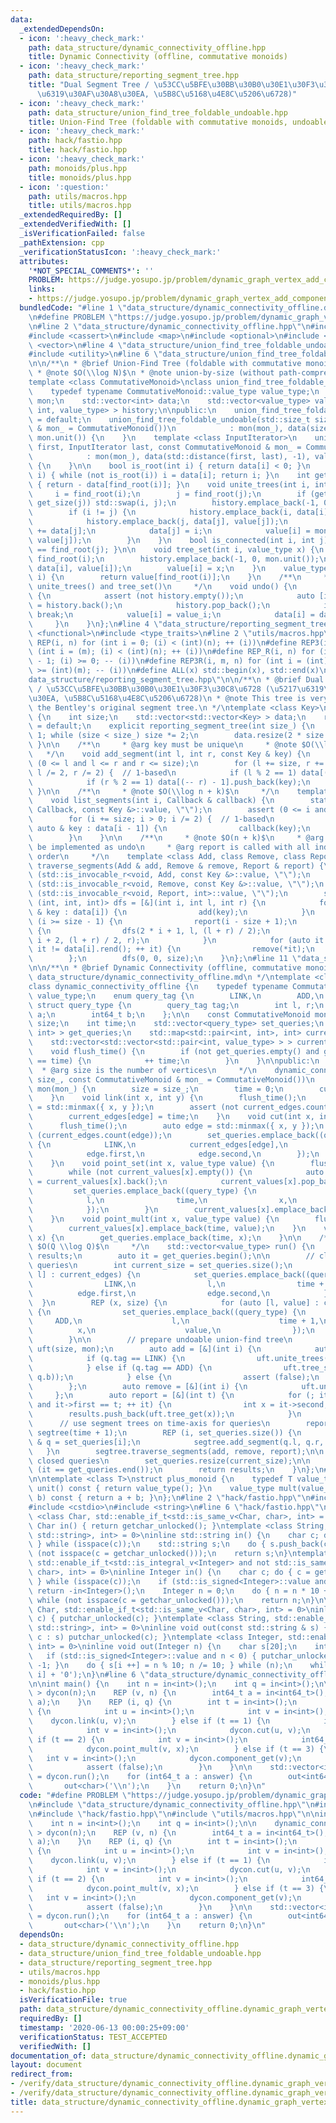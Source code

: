 ```yaml
---
data:
  _extendedDependsOn:
  - icon: ':heavy_check_mark:'
    path: data_structure/dynamic_connectivity_offline.hpp
    title: Dynamic Connectivity (offline, commutative monoids)
  - icon: ':heavy_check_mark:'
    path: data_structure/reporting_segment_tree.hpp
    title: "Dual Segment Tree / \u53CC\u5BFE\u30BB\u30B0\u30E1\u30F3\u30C8\u6728 (\u5217\
      \u6319\u30AF\u30A8\u30EA, \u5B8C\u5168\u4E8C\u5206\u6728)"
  - icon: ':heavy_check_mark:'
    path: data_structure/union_find_tree_foldable_undoable.hpp
    title: Union-Find Tree (foldable with commutative monoids, undoable)
  - icon: ':heavy_check_mark:'
    path: hack/fastio.hpp
    title: hack/fastio.hpp
  - icon: ':heavy_check_mark:'
    path: monoids/plus.hpp
    title: monoids/plus.hpp
  - icon: ':question:'
    path: utils/macros.hpp
    title: utils/macros.hpp
  _extendedRequiredBy: []
  _extendedVerifiedWith: []
  _isVerificationFailed: false
  _pathExtension: cpp
  _verificationStatusIcon: ':heavy_check_mark:'
  attributes:
    '*NOT_SPECIAL_COMMENTS*': ''
    PROBLEM: https://judge.yosupo.jp/problem/dynamic_graph_vertex_add_component_sum
    links:
    - https://judge.yosupo.jp/problem/dynamic_graph_vertex_add_component_sum
  bundledCode: "#line 1 \"data_structure/dynamic_connectivity_offline.dynamic_graph_vertex_add_component_sum.test.cpp\"\
    \n#define PROBLEM \"https://judge.yosupo.jp/problem/dynamic_graph_vertex_add_component_sum\"\
    \n#line 2 \"data_structure/dynamic_connectivity_offline.hpp\"\n#include <algorithm>\n\
    #include <cassert>\n#include <map>\n#include <optional>\n#include <tuple>\n#include\
    \ <vector>\n#line 4 \"data_structure/union_find_tree_foldable_undoable.hpp\"\n\
    #include <utility>\n#line 6 \"data_structure/union_find_tree_foldable_undoable.hpp\"\
    \n\n/**\n * @brief Union-Find Tree (foldable with commutative monoids, undoable)\n\
    \ * @note $O(\\log N)$\n * @note union-by-size (without path-compression)\n */\n\
    template <class CommutativeMonoid>\nclass union_find_tree_foldable_undoable {\n\
    \    typedef typename CommutativeMonoid::value_type value_type;\n    const CommutativeMonoid\
    \ mon;\n    std::vector<int> data;\n    std::vector<value_type> value;\n    std::vector<std::tuple<int,\
    \ int, value_type> > history;\n\npublic:\n    union_find_tree_foldable_undoable()\
    \ = default;\n    union_find_tree_foldable_undoable(std::size_t size, const CommutativeMonoid\
    \ & mon_ = CommutativeMonoid())\n            : mon(mon_), data(size, -1), value(size,\
    \ mon.unit()) {\n    }\n    template <class InputIterator>\n    union_find_tree_foldable_undoable(InputIterator\
    \ first, InputIterator last, const CommutativeMonoid & mon_ = CommutativeMonoid())\n\
    \            : mon(mon_), data(std::distance(first, last), -1), value(first, last)\
    \ {\n    }\n\n    bool is_root(int i) { return data[i] < 0; }\n    int find_root(int\
    \ i) { while (not is_root(i)) i = data[i]; return i; }\n    int get_size(int i)\
    \ { return - data[find_root(i)]; }\n    void unite_trees(int i, int j) {\n   \
    \     i = find_root(i);\n        j = find_root(j);\n        if (get_size(i) <\
    \ get_size(j)) std::swap(i, j);\n        history.emplace_back(-1, 0, mon.unit());\n\
    \        if (i != j) {\n            history.emplace_back(i, data[i], value[i]);\n\
    \            history.emplace_back(j, data[j], value[j]);\n            data[i]\
    \ += data[j];\n            data[j] = i;\n            value[i] = mon.mult(value[i],\
    \ value[j]);\n        }\n    }\n    bool is_connected(int i, int j) { return find_root(i)\
    \ == find_root(j); }\n\n    void tree_set(int i, value_type x) {\n        i =\
    \ find_root(i);\n        history.emplace_back(-1, 0, mon.unit());\n        history.emplace_back(i,\
    \ data[i], value[i]);\n        value[i] = x;\n    }\n    value_type tree_get(int\
    \ i) {\n        return value[find_root(i)];\n    }\n    /**\n     * @note for\
    \ unite_trees() and tree_set()\n     */\n    void undo() {\n        while (true)\
    \ {\n            assert (not history.empty());\n            auto [i, data_i, value_i]\
    \ = history.back();\n            history.pop_back();\n            if (i == -1)\
    \ break;\n            value[i] = value_i;\n            data[i] = data_i;\n   \
    \     }\n    }\n};\n#line 4 \"data_structure/reporting_segment_tree.hpp\"\n#include\
    \ <functional>\n#include <type_traits>\n#line 2 \"utils/macros.hpp\"\n#define\
    \ REP(i, n) for (int i = 0; (i) < (int)(n); ++ (i))\n#define REP3(i, m, n) for\
    \ (int i = (m); (i) < (int)(n); ++ (i))\n#define REP_R(i, n) for (int i = (int)(n)\
    \ - 1; (i) >= 0; -- (i))\n#define REP3R(i, m, n) for (int i = (int)(n) - 1; (i)\
    \ >= (int)(m); -- (i))\n#define ALL(x) std::begin(x), std::end(x)\n#line 8 \"\
    data_structure/reporting_segment_tree.hpp\"\n\n/**\n * @brief Dual Segment Tree\
    \ / \u53CC\u5BFE\u30BB\u30B0\u30E1\u30F3\u30C8\u6728 (\u5217\u6319\u30AF\u30A8\
    \u30EA, \u5B8C\u5168\u4E8C\u5206\u6728)\n * @note This tree is very similar to\
    \ the Bentley's original segment tree.\n */\ntemplate <class Key>\nstruct reporting_segment_tree\
    \ {\n    int size;\n    std::vector<std::vector<Key> > data;\n    reporting_segment_tree()\
    \ = default;\n    explicit reporting_segment_tree(int size_) {\n        size =\
    \ 1; while (size < size_) size *= 2;\n        data.resize(2 * size - 1);\n   \
    \ }\n\n    /**\n     * @arg key must be unique\n     * @note $O(\\log n)$\n  \
    \   */\n    void add_segment(int l, int r, const Key & key) {\n        assert\
    \ (0 <= l and l <= r and r <= size);\n        for (l += size, r += size; l < r;\
    \ l /= 2, r /= 2) {  // 1-based\n            if (l % 2 == 1) data[(l ++) - 1].push_back(key);\n\
    \            if (r % 2 == 1) data[(-- r) - 1].push_back(key);\n        }\n   \
    \ }\n\n    /**\n     * @note $O(\\log n + k)$\n     */\n    template <class Callback>\n\
    \    void list_segments(int i, Callback & callback) {\n        static_assert (std::is_invocable_r<void,\
    \ Callback, const Key &>::value, \"\");\n        assert (0 <= i and i < size);\n\
    \        for (i += size; i > 0; i /= 2) {  // 1-based\n            for (const\
    \ auto & key : data[i - 1]) {\n                callback(key);\n            }\n\
    \        }\n    }\n\n    /**\n     * @note $O(n + k)$\n     * @arg remove can\
    \ be implemented as undo\n     * @arg report is called with all indices in increasing\
    \ order\n     */\n    template <class Add, class Remove, class Report>\n    void\
    \ traverse_segments(Add & add, Remove & remove, Report & report) {\n        static_assert\
    \ (std::is_invocable_r<void, Add, const Key &>::value, \"\");\n        static_assert\
    \ (std::is_invocable_r<void, Remove, const Key &>::value, \"\");\n        static_assert\
    \ (std::is_invocable_r<void, Report, int>::value, \"\");\n        std::function<void\
    \ (int, int, int)> dfs = [&](int i, int l, int r) {\n            for (const auto\
    \ & key : data[i]) {\n                add(key);\n            }\n            if\
    \ (i >= size - 1) {\n                report(i - size + 1);\n            } else\
    \ {\n                dfs(2 * i + 1, l, (l + r) / 2);\n                dfs(2 *\
    \ i + 2, (l + r) / 2, r);\n            }\n            for (auto it = data[i].rbegin();\
    \ it != data[i].rend(); ++ it) {\n                remove(*it);\n            }\n\
    \        };\n        dfs(0, 0, size);\n    }\n};\n#line 11 \"data_structure/dynamic_connectivity_offline.hpp\"\
    \n\n/**\n * @brief Dynamic Connectivity (offline, commutative monoids)\n * @docs\
    \ data_structure/dynamic_connectivity_offline.md\n */\ntemplate <class CommutativeMonoid>\n\
    class dynamic_connectivity_offline {\n    typedef typename CommutativeMonoid::value_type\
    \ value_type;\n    enum query_tag {\n        LINK,\n        ADD,\n    };\n   \
    \ struct query_type {\n        query_tag tag;\n        int l, r;\n        int\
    \ a;\n        int64_t b;\n    };\n\n    const CommutativeMonoid mon;\n    int\
    \ size;\n    int time;\n    std::vector<query_type> set_queries;\n    std::vector<std::pair<int,\
    \ int> > get_queries;\n    std::map<std::pair<int, int>, int> current_edges;\n\
    \    std::vector<std::vector<std::pair<int, value_type> > > current_values;\n\n\
    \    void flush_time() {\n        if (not get_queries.empty() and get_queries.back().first\
    \ == time) {\n            ++ time;\n        }\n    }\n\npublic:\n    /**\n   \
    \  * @arg size is the number of vertices\n     */\n    dynamic_connectivity_offline(int\
    \ size_, const CommutativeMonoid & mon_ = CommutativeMonoid())\n            :\
    \ mon(mon_) {\n        size = size_;\n        time = 0;\n        current_values.resize(size);\n\
    \    }\n    void link(int x, int y) {\n        flush_time();\n        auto edge\
    \ = std::minmax({ x, y });\n        assert (not current_edges.count(edge));\n\
    \        current_edges[edge] = time;\n    }\n    void cut(int x, int y) {\n  \
    \      flush_time();\n        auto edge = std::minmax({ x, y });\n        assert\
    \ (current_edges.count(edge));\n        set_queries.emplace_back((query_type)\
    \ {\n            LINK,\n            current_edges[edge],\n            time,\n\
    \            edge.first,\n            edge.second,\n        });\n        current_edges.erase(edge);\n\
    \    }\n    void point_set(int x, value_type value) {\n        flush_time();\n\
    \        while (not current_values[x].empty()) {\n            auto [l, value_]\
    \ = current_values[x].back();\n            current_values[x].pop_back();\n   \
    \         set_queries.emplace_back((query_type) {\n                ADD,\n    \
    \            l,\n                time,\n                x,\n                value_,\n\
    \            });\n        }\n        current_values[x].emplace_back(time, value);\n\
    \    }\n    void point_mult(int x, value_type value) {\n        flush_time();\n\
    \        current_values[x].emplace_back(time, value);\n    }\n    void component_get(int\
    \ x) {\n        get_queries.emplace_back(time, x);\n    }\n\n    /**\n     * @note\
    \ $O(Q \\log Q)$\n     */\n    std::vector<value_type> run() {\n        std::vector<value_type>\
    \ results;\n        auto it = get_queries.begin();\n\n        // close half-open\
    \ queries\n        int current_size = set_queries.size();\n        for (auto [edge,\
    \ l] : current_edges) {\n            set_queries.emplace_back((query_type) {\n\
    \                LINK,\n                l,\n                time + 1,\n      \
    \          edge.first,\n                edge.second,\n            });\n      \
    \  }\n        REP (x, size) {\n            for (auto [l, value] : current_values[x])\
    \ {\n                set_queries.emplace_back((query_type) {\n               \
    \     ADD,\n                    l,\n                    time + 1,\n          \
    \          x,\n                    value,\n                });\n            }\n\
    \        }\n\n        // prepare undoable union-find tree\n        union_find_tree_foldable_undoable<CommutativeMonoid>\
    \ uft(size, mon);\n        auto add = [&](int i) {\n            auto & q = set_queries[i];\n\
    \            if (q.tag == LINK) {\n                uft.unite_trees(q.a, q.b);\n\
    \            } else if (q.tag == ADD) {\n                uft.tree_set(q.a, mon.mult(uft.tree_get(q.a),\
    \ q.b));\n            } else {\n                assert (false);\n            }\n\
    \        };\n        auto remove = [&](int i) {\n            uft.undo();\n   \
    \     };\n        auto report = [&](int t) {\n            for (; it != get_queries.end()\
    \ and it->first == t; ++ it) {\n                int x = it->second;\n        \
    \        results.push_back(uft.tree_get(x));\n            }\n        };\n\n  \
    \      // use segment trees on time-axis for queries\n        reporting_segment_tree<int>\
    \ segtree(time + 1);\n        REP (i, set_queries.size()) {\n            auto\
    \ & q = set_queries[i];\n            segtree.add_segment(q.l, q.r, i);\n     \
    \   }\n        segtree.traverse_segments(add, remove, report);\n\n        // re-open\
    \ closed queries\n        set_queries.resize(current_size);\n\n        assert\
    \ (it == get_queries.end());\n        return results;\n    }\n};\n#line 2 \"monoids/plus.hpp\"\
    \n\ntemplate <class T>\nstruct plus_monoid {\n    typedef T value_type;\n    value_type\
    \ unit() const { return value_type(); }\n    value_type mult(value_type a, value_type\
    \ b) const { return a + b; }\n};\n#line 2 \"hack/fastio.hpp\"\n#include <cstdint>\n\
    #include <cstdio>\n#include <string>\n#line 6 \"hack/fastio.hpp\"\n\ntemplate\
    \ <class Char, std::enable_if_t<std::is_same_v<Char, char>, int> = 0>\ninline\
    \ Char in() { return getchar_unlocked(); }\ntemplate <class String, std::enable_if_t<std::is_same_v<String,\
    \ std::string>, int> = 0>\ninline std::string in() {\n    char c; do { c = getchar_unlocked();\
    \ } while (isspace(c));\n    std::string s;\n    do { s.push_back(c); } while\
    \ (not isspace(c = getchar_unlocked()));\n    return s;\n}\ntemplate <class Integer,\
    \ std::enable_if_t<std::is_integral_v<Integer> and not std::is_same_v<Integer,\
    \ char>, int> = 0>\ninline Integer in() {\n    char c; do { c = getchar_unlocked();\
    \ } while (isspace(c));\n    if (std::is_signed<Integer>::value and c == '-')\
    \ return -in<Integer>();\n    Integer n = 0;\n    do { n = n * 10 + c - '0'; }\
    \ while (not isspace(c = getchar_unlocked()));\n    return n;\n}\n\ntemplate <class\
    \ Char, std::enable_if_t<std::is_same_v<Char, char>, int> = 0>\ninline void out(char\
    \ c) { putchar_unlocked(c); }\ntemplate <class String, std::enable_if_t<std::is_same_v<String,\
    \ std::string>, int> = 0>\ninline void out(const std::string & s) { for (char\
    \ c : s) putchar_unlocked(c); }\ntemplate <class Integer, std::enable_if_t<std::is_integral_v<Integer>,\
    \ int> = 0>\ninline void out(Integer n) {\n    char s[20];\n    int i = 0;\n \
    \   if (std::is_signed<Integer>::value and n < 0) { putchar_unlocked('-'); n *=\
    \ -1; }\n    do { s[i ++] = n % 10; n /= 10; } while (n);\n    while (i) putchar_unlocked(s[--\
    \ i] + '0');\n}\n#line 6 \"data_structure/dynamic_connectivity_offline.dynamic_graph_vertex_add_component_sum.test.cpp\"\
    \n\nint main() {\n    int n = in<int>();\n    int q = in<int>();\n\n    dynamic_connectivity_offline<plus_monoid<int64_t>\
    \ > dycon(n);\n    REP (v, n) {\n        int64_t a = in<int64_t>();\n        dycon.point_set(v,\
    \ a);\n    }\n    REP (i, q) {\n        int t = in<int>();\n        if (t == 0)\
    \ {\n            int u = in<int>();\n            int v = in<int>();\n        \
    \    dycon.link(u, v);\n        } else if (t == 1) {\n            int u = in<int>();\n\
    \            int v = in<int>();\n            dycon.cut(u, v);\n        } else\
    \ if (t == 2) {\n            int v = in<int>();\n            int64_t x = in<int64_t>();\n\
    \            dycon.point_mult(v, x);\n        } else if (t == 3) {\n         \
    \   int v = in<int>();\n            dycon.component_get(v);\n        } else {\n\
    \            assert (false);\n        }\n    }\n\n    std::vector<int64_t> answer\
    \ = dycon.run();\n    for (int64_t a : answer) {\n        out<int64_t>(a);\n \
    \       out<char>('\\n');\n    }\n    return 0;\n}\n"
  code: "#define PROBLEM \"https://judge.yosupo.jp/problem/dynamic_graph_vertex_add_component_sum\"\
    \n#include \"data_structure/dynamic_connectivity_offline.hpp\"\n#include \"monoids/plus.hpp\"\
    \n#include \"hack/fastio.hpp\"\n#include \"utils/macros.hpp\"\n\nint main() {\n\
    \    int n = in<int>();\n    int q = in<int>();\n\n    dynamic_connectivity_offline<plus_monoid<int64_t>\
    \ > dycon(n);\n    REP (v, n) {\n        int64_t a = in<int64_t>();\n        dycon.point_set(v,\
    \ a);\n    }\n    REP (i, q) {\n        int t = in<int>();\n        if (t == 0)\
    \ {\n            int u = in<int>();\n            int v = in<int>();\n        \
    \    dycon.link(u, v);\n        } else if (t == 1) {\n            int u = in<int>();\n\
    \            int v = in<int>();\n            dycon.cut(u, v);\n        } else\
    \ if (t == 2) {\n            int v = in<int>();\n            int64_t x = in<int64_t>();\n\
    \            dycon.point_mult(v, x);\n        } else if (t == 3) {\n         \
    \   int v = in<int>();\n            dycon.component_get(v);\n        } else {\n\
    \            assert (false);\n        }\n    }\n\n    std::vector<int64_t> answer\
    \ = dycon.run();\n    for (int64_t a : answer) {\n        out<int64_t>(a);\n \
    \       out<char>('\\n');\n    }\n    return 0;\n}\n"
  dependsOn:
  - data_structure/dynamic_connectivity_offline.hpp
  - data_structure/union_find_tree_foldable_undoable.hpp
  - data_structure/reporting_segment_tree.hpp
  - utils/macros.hpp
  - monoids/plus.hpp
  - hack/fastio.hpp
  isVerificationFile: true
  path: data_structure/dynamic_connectivity_offline.dynamic_graph_vertex_add_component_sum.test.cpp
  requiredBy: []
  timestamp: '2020-06-13 00:00:25+09:00'
  verificationStatus: TEST_ACCEPTED
  verifiedWith: []
documentation_of: data_structure/dynamic_connectivity_offline.dynamic_graph_vertex_add_component_sum.test.cpp
layout: document
redirect_from:
- /verify/data_structure/dynamic_connectivity_offline.dynamic_graph_vertex_add_component_sum.test.cpp
- /verify/data_structure/dynamic_connectivity_offline.dynamic_graph_vertex_add_component_sum.test.cpp.html
title: data_structure/dynamic_connectivity_offline.dynamic_graph_vertex_add_component_sum.test.cpp
---
```

